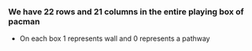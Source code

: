 ### We have 22 rows and 21 columns in the entire playing box of pacman

- On each box 1 represents wall and 0 represents a pathway
